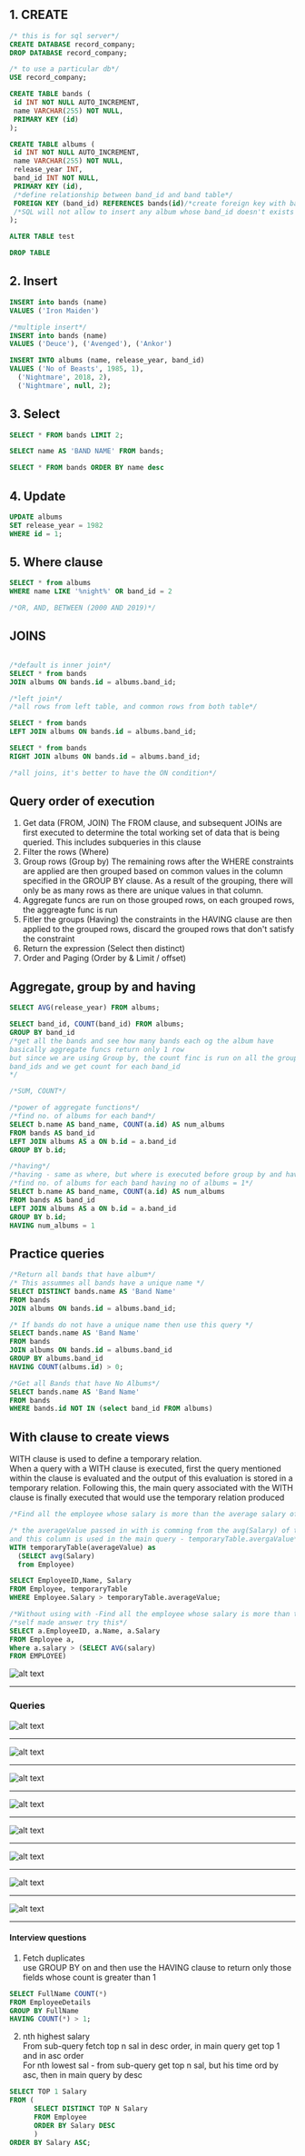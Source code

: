 
## 1. CREATE

```SQL
/* this is for sql server*/
CREATE DATABASE record_company;
DROP DATABASE record_company;

/* to use a particular db*/
USE record_company;

CREATE TABLE bands (
 id INT NOT NULL AUTO_INCREMENT,
 name VARCHAR(255) NOT NULL,
 PRIMARY KEY (id)
);

CREATE TABLE albums (
 id INT NOT NULL AUTO_INCREMENT,
 name VARCHAR(255) NOT NULL,
 release_year INT,
 band_id INT NOT NULL,
 PRIMARY KEY (id),
 /*define relationship between band_id and band table*/
 FOREIGN KEY (band_id) REFERENCES bands(id)/*create foreign key with band table(id col)*/
 /*SQL will not allow to insert any album whose band_id doesn't exists in band table (id col)*/
);

ALTER TABLE test

DROP TABLE 
```

## 2. Insert

```SQL
INSERT into bands (name) 
VALUES ('Iron Maiden')

/*multiple insert*/
INSERT into bands (name) 
VALUES ('Deuce'), ('Avenged'), ('Ankor')

INSERT INTO albums (name, release_year, band_id)
VALUES ('No of Beasts', 1985, 1),
  ('Nightmare', 2018, 2),
  ('Nightmare', null, 2);
```

## 3. Select

```SQL
SELECT * FROM bands LIMIT 2;

SELECT name AS 'BAND NAME' FROM bands;

SELECT * FROM bands ORDER BY name desc
```

## 4. Update

```SQL
UPDATE albums
SET release_year = 1982
WHERE id = 1;
```

## 5. Where clause

```SQL
SELECT * from albums
WHERE name LIKE '%night%' OR band_id = 2

/*OR, AND, BETWEEN (2000 AND 2019)*/
```

## JOINS

```SQL

/*default is inner join*/
SELECT * from bands
JOIN albums ON bands.id = albums.band_id;

/*left join*/
/*all rows from left table, and common rows from both table*/

SELECT * from bands
LEFT JOIN albums ON bands.id = albums.band_id;

SELECT * from bands
RIGHT JOIN albums ON bands.id = albums.band_id;

/*all joins, it's better to have the ON condition*/
```

## Query order of execution

1. Get data (FROM, JOIN)
The FROM clause, and subsequent JOINs are first executed to determine the total working set of data that is being queried. This includes subqueries in this clause
2. Filter the rows (Where)
3. Group rows (Group by)
The remaining rows after the WHERE constraints are applied are then grouped based on common values in the column specified in the GROUP BY clause. As a result of the grouping, there will only be as many rows as there are unique values in that column.
4. Aggregate funcs are run on those grouped rows, on each grouped rows, the aggreagte func is run
5. Fitler the groups (Having)
the constraints in the HAVING clause are then applied to the grouped rows, discard the grouped rows that don't satisfy the constraint
6. Return the expression (Select then distinct)
7. Order and Paging (Order by & Limit / offset)

## Aggregate, group by and having

```SQL
SELECT AVG(release_year) FROM albums;

SELECT band_id, COUNT(band_id) FROM albums;
GROUP BY band_id
/*get all the bands and see how many bands each og the album have
basically aggregate funcs return only 1 row  
but since we are using Group by, the count finc is run on all the grouped
band_ids and we get count for each band_id 
*/

/*SUM, COUNT*/

/*power of aggregate functions*/
/*find no. of albums for each band*/
SELECT b.name AS band_name, COUNT(a.id) AS num_albums
FROM bands AS band_id
LEFT JOIN albums AS a ON b.id = a.band_id
GROUP BY b.id;

/*having*/
/*having - same as where, but where is executed before group by and having after group by*/
/*find no. of albums for each band having no of albums = 1*/
SELECT b.name AS band_name, COUNT(a.id) AS num_albums
FROM bands AS band_id
LEFT JOIN albums AS a ON b.id = a.band_id
GROUP BY b.id;
HAVING num_albums = 1
```

## Practice queries

```SQL
/*Return all bands that have album*/
/* This assummes all bands have a unique name */
SELECT DISTINCT bands.name AS 'Band Name'
FROM bands
JOIN albums ON bands.id = albums.band_id;

/* If bands do not have a unique name then use this query */
SELECT bands.name AS 'Band Name'
FROM bands
JOIN albums ON bands.id = albums.band_id
GROUP BY albums.band_id
HAVING COUNT(albums.id) > 0;

/*Get all Bands that have No Albums*/
SELECT bands.name AS 'Band Name'
FROM bands
WHERE bands.id NOT IN (select band_id FROM albums)

```

## With clause to create views

WITH clause is used to define a temporary relation.  
When a query with a WITH clause is executed, first the query mentioned within the  clause is evaluated and the output of this evaluation is stored in a temporary relation. Following this, the main query associated with the WITH clause is finally executed that would use the temporary relation produced  

```SQL
/*Find all the employee whose salary is more than the average salary of all employees*/

/* the averageValue passed in with is comming from the avg(Salary) of the Select clause column
and this column is used in the main query - temporaryTable.avergaValue*/
WITH temporaryTable(averageValue) as
  (SELECT avg(Salary)
  from Employee)

SELECT EmployeeID,Name, Salary 
FROM Employee, temporaryTable 
WHERE Employee.Salary > temporaryTable.averageValue;

/*Without using with -Find all the employee whose salary is more than the average salary of all employees*/
/*self made answer try this*/
SELECT a.EmployeeID, a.Name, a.Salary 
FROM Employee a, 
Where a.salary > (SELECT AVG(salary)
FROM EMPLOYEE)

```

![alt text](PNG/Schema.PNG "Title")

-------------------------------------------------------------------------------------------

### Queries

![alt text](PNG/Q1.PNG "Title")

-------------------------------------------------------------------------------------------  
![alt text](PNG/Q2.PNG "Title")  

-------------------------------------------------------------------------------------------
![alt text](PNG/Q3.PNG "Title")  

-------------------------------------------------------------------------------------------
![alt text](PNG/Q4.PNG "Title")  

-------------------------------------------------------------------------------------------
![alt text](PNG/Q5.PNG "Title")  

-------------------------------------------------------------------------------------------
![alt text](PNG/Q6.PNG "Title")  

-------------------------------------------------------------------------------------------
![alt text](PNG/Q7.PNG "Title")  

-------------------------------------------------------------------------------------------
![alt text](PNG/Q8.PNG "Title")  

-------------------------------------------------------------------------------------------

#### Interview questions

1. Fetch duplicates  
use GROUP BY on and then use the HAVING clause to return only those fields whose count is greater than 1

```SQL
SELECT FullName COUNT(*)
FROM EmployeeDetails
GROUP BY FullName
HAVING COUNT(*) > 1;
```

2. nth highest salary  
From sub-query fetch top n sal in desc order, in main query get top 1 and in asc order  
For nth lowest sal - from sub-query get top n sal, but his time ord by asc, then in main query by desc

```SQL
SELECT TOP 1 Salary
FROM (
      SELECT DISTINCT TOP N Salary
      FROM Employee
      ORDER BY Salary DESC
      )
ORDER BY Salary ASC;
```
